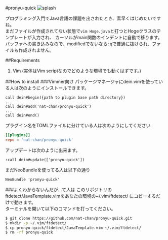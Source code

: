 #pronyu-quick
![splash](https://github.com/nat-chan/pronyu-quick/wiki/splash50.png)

プログラミング入門でJava言語の課題を出されたとき、素早くはじめたいですね。  
まだファイルが作成されてない状態で`vim Hoge.java`と打つとHogeクラスのテンプレートが入力され、
カーソルがmain関数のインデントに自動で移ります。  
バッファへの書き込みなので、modifiedでないなら`:q`で普通に抜けられ、ファイルも作成されません。

##Requirements
1. Vim (実体はVim scriptなのでどのような環境でも動くはずです。)

##How to install
###Vimmer向け
パッケージマネージャにdein.vimを使っている人は次のようにインストールできます。
```vim:~/.vimrc
call dein#begin({path to plugin base path directory})
...
call dein#add('nat-chan/pronyu-quick')
...
call dein#end()
```
プラグイン名をTOMLファイルに分けている人は次のようにしてください
```toml:~/.vim/rc/dein.toml
[[plugins]]
repo = 'nat-chan/pronyu-quick'
```
アップデートは次のように出来ます。
```vim
:call dein#update(['pronyu-quick'])
```
まだNeoBundleを使ってる人は以下の通り
```vim:~/.vimrc
NeoBundle 'pronyu-quick'
```

###よくわからないんだが...て人は
このリポジトリのftdetect/JavaTemplate.vimをあなたの環境の~/.vim/ftdetect/
にコピーするだけで動きます。  
ターミナルを開いて以下のコマンドを打ってください。
```bash
$ git clone https://github.com/nat-chan/pronyu-quick.git
$ mkdir -p ~/.vim/ftdetect/
$ cp pronyu-quick/ftdetect/JavaTemplate.vim ~/.vim/ftdetect/
$ rm -rf pronyu-quick
```
